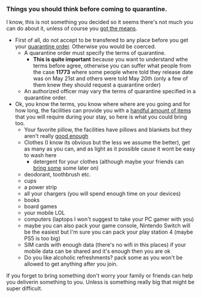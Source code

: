 ### Things you should think before coming to quarantine. 

I know, this is not something you decided so it seems there's not much you can do about it, unless of course you [got the means](https://www.scmp.com/news/hong-kong/health-environment/article/3131324/residents-luxury-hong-kong-housing-block-question).

- First of all, do not accept to be transfered to any place before you get your [quarantine order](https://www.elegislation.gov.hk/hk/cap599E?xpid=ID_1584520337021_049). Otherwise you would be coerced.  
  - A quarantine order must specify the terms of quarantine.
    - **This is quite important** because you want to understand wthe terms before agree, otherwise you can suffer what people from the case **11773** where some people where told they release date was on May 21st and others were told May 20th (only a few of them knew they should request a quarantine order)
  - An authorized officer may vary the terms of quarantine specified in a quarantine order.
- Ok, you know the terms, you know where where are you going and for how long, the facilities can provide you with a [handful amount of items](./items.md) that you will require during your stay, so here is what you could bring too.
  - Your favorite pillow, the facilities have pillows and blankets but they aren't really [good enough](./complaints.md)
  - Clothes (I know its obvious but the less we assume the better), get as many as you can, and as light as it possible cause it wont be easy to wash here
    - detergent for your clothes (although maybe your friends can [bring some](./pb/delivery.md) some later on)
  - deodorant, toothbrush etc. 
  - cups 
  - a power strip
  - all your chargers (you will spend enough time on your devices)
  - books 
  - board games 
  - your mobile LOL
  - computers (laptops I won't suggest to take your PC gamer with you)
  - maybe you can also pack your game console, Nintendo Switch will be the easiest but I'm sure you can pack your play station 4 (maybe PS5 is too big) 
  - SIM cards with enough data (there's no wifi in this places) if your mobile data can be shared and it's enough then you are ok
  - Do you like alcoholic refreshments? pack some as you won't be allowed to get anything after you join. 
  


If you forget to bring something don't worry your family or friends can help you deliverin something to you. Unless is something really big that might be super difficult.
